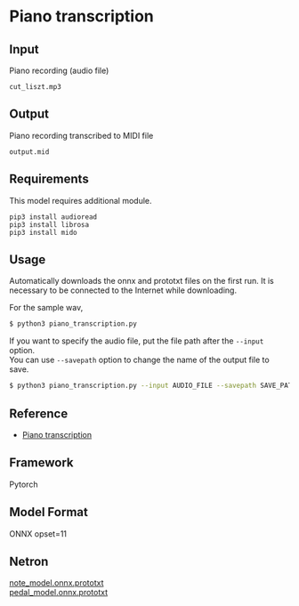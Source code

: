# Piano transcription

## Input

Piano recording (audio file)
```
cut_liszt.mp3
```

## Output

Piano recording transcribed to MIDI file
```
output.mid
```

## Requirements
This model requires additional module.

```
pip3 install audioread
pip3 install librosa
pip3 install mido
```

## Usage
Automatically downloads the onnx and prototxt files on the first run.
It is necessary to be connected to the Internet while downloading.

For the sample wav,
```bash
$ python3 piano_transcription.py
```

If you want to specify the audio file, put the file path after the `--input` option.   
You can use `--savepath` option to change the name of the output file to save.
```bash
$ python3 piano_transcription.py --input AUDIO_FILE --savepath SAVE_PATH
```

## Reference

- [Piano transcription](https://github.com/bytedance/piano_transcription)

## Framework

Pytorch

## Model Format

ONNX opset=11

## Netron

[note_model.onnx.prototxt](https://netron.app/?url=https://storage.googleapis.com/ailia-models/piano_transcription/note_model.onnx.prototxt)  
[pedal_model.onnx.prototxt](https://netron.app/?url=https://storage.googleapis.com/ailia-models/piano_transcription/pedal_model.onnx.prototxt)
